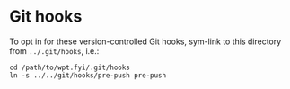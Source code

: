 # Git hooks

To opt in for these version-controlled Git hooks, sym-link to this directory from `../.git/hooks`, i.e.:

    cd /path/to/wpt.fyi/.git/hooks
    ln -s ../../git/hooks/pre-push pre-push
